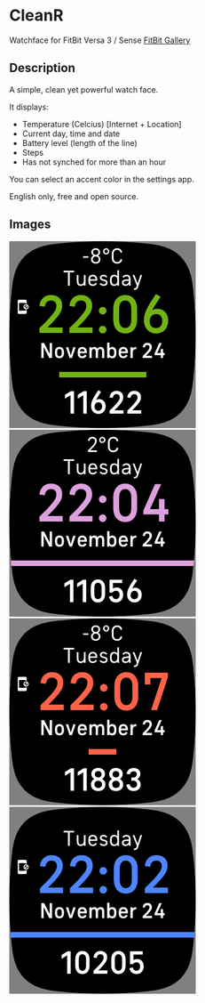 # CleanR
Watchface for FitBit Versa 3 / Sense
[FitBit Gallery](https://gallery.fitbit.com/details/c69c5e04-68f8-4029-8138-c3ecd062fc55)

## Description
A simple, clean yet powerful watch face.

It displays:
- Temperature (Celcius) [Internet + Location]
- Current day, time and date
- Battery level (length of the line)
- Steps
- Has not synched for more than an hour

You can select an accent color in the settings app.

English only, free and open source.

## Images
![Watchface Example 1](/media/wf1.png)
![Watchface Example 2](/media/wf2.png)
![Watchface Example 3](/media/wf3.png)
![Watchface Example 4](/media/wf4.png)

